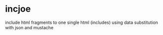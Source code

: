 # incjoe
include html fragments to one single html (includes) using data substitution with json and mustache
